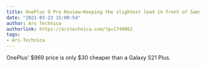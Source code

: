 ```yaml
---
title: OnePlus 9 Pro Review—Keeping the slightest lead in front of Samsung
date: "2021-03-23 15:00:54"
author: Ars Technica
authorlink: https://arstechnica.com/?p=1749062
tags:
- Ars-Technica
---
```

OnePlus' $969 price is only $30 cheaper than a Galaxy S21 Plus. 